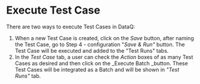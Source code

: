 # Execute Test Case

There are two ways to execute Test Cases in DataQ:

1. When a new Test Case is created, click on the _Save_ button, after naming the Test Case, go to Step 4 - configuration  "_Save & Run"_ button. The Test Case will be executed and added to the "Test Runs" tabs.
2. In the _Test Case_ tab, a user can check the _Action_ boxes of as many Test Cases as desired and then click on the \_Execute Batch \_button. These Test Cases will be integrated as a Batch and will be shown in  _"Test Runs"_ tab.
